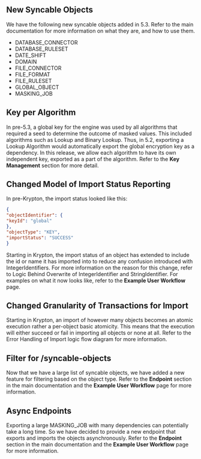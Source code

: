 ## New Syncable Objects

We have the following new syncable objects added in 5.3. Refer to the
main documentation for more information on what they are, and how to use
them.

  - DATABASE_CONNECTOR
  - DATABASE_RULESET
  - DATE_SHIFT
  - DOMAIN
  - FILE_CONNECTOR
  - FILE_FORMAT
  - FILE_RULESET
  - GLOBAL_OBJECT
  - MASKING_JOB

## Key per Algorithm

In pre-5.3, a global key for the engine was used by all algorithms that
required a seed to determine the outcome of masked values. This included
algorithms such as Lookup and Binary Lookup. Thus, in 5.2, exporting a
Lookup Algorithm would automatically export the global encryption key as
a dependency. In this release, we allow each algorithm to have its own
independent key, exported as a part of the algorithm. Refer to the **Key
Management** section for more detail.

## Changed Model of Import Status Reporting

In pre-Krypton, the import status looked like this:

``` json
{
"objectIdentifier": {
"keyId": "global"
},
"objectType": "KEY",
"importStatus": "SUCCESS"
}
```

Starting in Krypton, the import status of an object has extended to
include the id or name it has imported into to reduce any confusion
introduced with IntegerIdentifiers. For more information on the reason
for this change, refer to Logic Behind Overwrite of IntegerIdentifier
and StringIdentifier. For examples on what it now looks like, refer to
the **Example User Workflow** page.

## Changed Granularity of Transactions for Import

Starting in Krypton, an import of however many objects becomes an atomic
execution rather a per-object basic atomicity. This means that the
execution will either succeed or fail in importing all objects or none
at all. Refer to the Error Handling of Import logic flow diagram for
more information.

## Filter for /syncable-objects

Now that we have a large list of syncable objects, we have added a new
feature for filtering based on the object type. Refer to the
**Endpoint** section in the main documentation and the **Example User
Workflow** page for more information.

## Async Endpoints

Exporting a large MASKING\_JOB with many dependencies can potentially
take a long time. So we have decided to provide a new endpoint that
exports and imports the objects asynchronously. Refer to the
**Endpoint** section in the main documentation and the **Example User
Workflow** page for more information.

